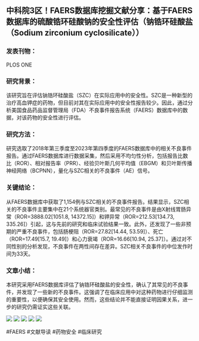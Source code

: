 ## 中科院3区！FAERS数据库挖掘文献分享：基于FAERS数据库的硫酸锆环硅酸钠的安全性评估（钠锆环硅酸盐（Sodium zirconium cyclosilicate））

### 发表刊物：
PLOS ONE

### 研究背景：
该研究旨在评估钠锆环硅酸盐（SZC）在实际应用中的安全性。SZC是一种新型的治疗高血钾症的药物，但目前对其在实际应用中的安全性报告较少。因此，通过分析美国食品药品监督管理局（FDA）不良事件报告系统（FAERS）数据库中的数据，对该药物的安全性进行评估。

### 研究方法：
研究选取了2018年第三季度至2023年第四季度的FAERS数据库中的相关不良事件报告。通过FAERS数据库进行数据采集，然后采用不均匀性分析，包括报告比数比（ROR）、相对报告率（PRR）、经验贝叶斯几何平均值（EBGM）和贝叶斯传播神经网络（BCPNN），量化与SZC相关的不良事件（AE）信号。

### 关键结论：
从FAERS数据库中获取了1,154例与SZC相关的不良事件报告。结果显示，SZC相关的不良事件主要集中在21个系统器官类别。最常见的不良事件是由X射线胃肠异常（ROR=3888.02[1051.8, 14372.15]）和钾异常（ROR=212.53[134.73, 335.26]）引起，这与先前的研究和临床试验结果一致。此外，还发现了一些非预期的严重不良事件，包括肠梗阻（ROR=27.82[14.44, 53.59]）、死亡（ROR=17.49[15.7, 19.49]）和心力衰竭（ROR=16.66[10.94, 25.37]）。通过对不同性别的分析发现，不良事件在两性间存在差异。SZC相关不良事件的中位发作时间为33天。

### 文章小结：
本研究采用FAERS数据库评估了钠锆环硅酸盐的安全性，确认了其常见的不良事件，并发现了一些新的不良事件。这强调了在临床应用中对这种药物进行仔细监测的重要性，以便确保其安全使用。然而，这些结论并不能直接证明因果关系，进一步的研究仍需证实这些关联。

![](https://cdn.ncbi.nlm.nih.gov/pmc/blobs/5b91/11936284/90db13c2b4db/pone.0320585.g001.jpg)
![](https://cdn.ncbi.nlm.nih.gov/pmc/blobs/5b91/11936284/3b911f869eee/pone.0320585.g002.jpg)
![](https://cdn.ncbi.nlm.nih.gov/pmc/blobs/5b91/11936284/5f59f1c70178/pone.0320585.g003.jpg)
![](https://cdn.ncbi.nlm.nih.gov/pmc/blobs/5b91/11936284/d349c55e9d35/pone.0320585.g004.jpg)
![](https://cdn.ncbi.nlm.nih.gov/pmc/blobs/5b91/11936284/758e15683374/pone.0320585.g005.jpg)

#FAERS #文献导读 #药物安全 #临床研究